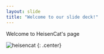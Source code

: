 ```yaml
---
layout: slide
title: "Welcome to our slide deck!"
---
```


Welcome to HeisenCat's page

![heisencat](https://octodex.github.com/heisencat)
{: .center}
